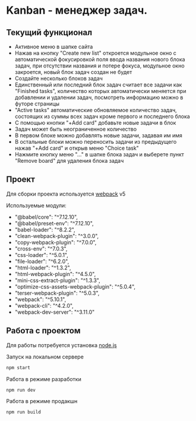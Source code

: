 # Kanban - менеджер задач.

## Текущий функционал

- Активное меню в шапке сайта
- Нажав на кнопку "Create new list" откроется модульное окно с автоматической фокусировкой поля ввода названия нового блока задач, при отсутствии названия и потере фокуса, модульное окно закроется, новый блок задач создан не будет
- Создайте несколько блоков задач
- Единственный или последний блок задач считает все задачи как "Finished tasks", количество которых автоматически меняется при добавлении и удалении задач, посмотреть информацию можно в футоре страницы
- "Active tasks" автоматические обновляемое количество задач, состоящих из суммы всех задач кроме первого и последнего блока
- С помощью кнопки "+Add card" добавьте новые задачи в блок
- Задач может быть неограниченное количество
- В первом блоке можно добавлять новые задачи, задавая им имя
- В остальные блоки можно переносить задачи из предыдущего нажав "+Add card" и открыв меню "Choice task"
- Нажмите кнопку меню "..." в шапке блока задач и выберете пункт "Remove board" для удаления блока задач

## Проект

Для сборки проекта используется [webpack] v5

Используемые модули:

- "@babel/core": "^7.12.10",
- "@babel/preset-env": "^7.12.10",
- "babel-loader": "^8.2.2",
- "clean-webpack-plugin": "^3.0.0",
- "copy-webpack-plugin": "^7.0.0",
- "cross-env": "^7.0.3",
- "css-loader": "^5.0.1",
- "file-loader": "^6.2.0",
- "html-loader": "^1.3.2",
- "html-webpack-plugin": "^4.5.0",
- "mini-css-extract-plugin": "^1.3.3",
- "optimize-css-assets-webpack-plugin": "^5.0.4",
- "terser-webpack-plugin": "^5.0.3",
- "webpack": "^5.10.1",
- "webpack-cli": "^4.2.0",
- "webpack-dev-server": "^3.11.0"

## Работа с проектом

Для работы потребуется установка [node.js]

Запуск на локальном сервере

```sh
npm start
```

Работа в режиме разработки

```sh
npm run dev
```

Работа в режиме продакшн

```sh
npm run build
```

[webpack]: https://webpack.js.org/
[node.js]: https://nodejs.org/en/
